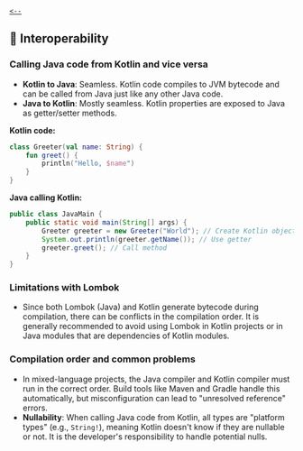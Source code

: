 [`<--`](../JavaVsKotlin.md)

## 🔄 Interoperability

### Calling Java code from Kotlin and vice versa

- **Kotlin to Java**: Seamless. Kotlin code compiles to JVM bytecode and can be called from Java just like any other Java code.
- **Java to Kotlin**: Mostly seamless. Kotlin properties are exposed to Java as getter/setter methods.

**Kotlin code:**

```kotlin
class Greeter(val name: String) {
    fun greet() {
        println("Hello, $name")
    }
}
```

**Java calling Kotlin:**

```java
public class JavaMain {
    public static void main(String[] args) {
        Greeter greeter = new Greeter("World"); // Create Kotlin object
        System.out.println(greeter.getName()); // Use getter
        greeter.greet(); // Call method
    }
}
```

### Limitations with Lombok

- Since both Lombok (Java) and Kotlin generate bytecode during compilation, there can be conflicts in the compilation order. It is generally recommended to avoid using Lombok in Kotlin projects or in Java modules that are dependencies of Kotlin modules.

### Compilation order and common problems

- In mixed-language projects, the Java compiler and Kotlin compiler must run in the correct order. Build tools like Maven and Gradle handle this automatically, but misconfiguration can lead to "unresolved reference" errors.
- **Nullability**: When calling Java code from Kotlin, all types are "platform types" (e.g., `String!`), meaning Kotlin doesn't know if they are nullable or not. It is the developer's responsibility to handle potential nulls.
